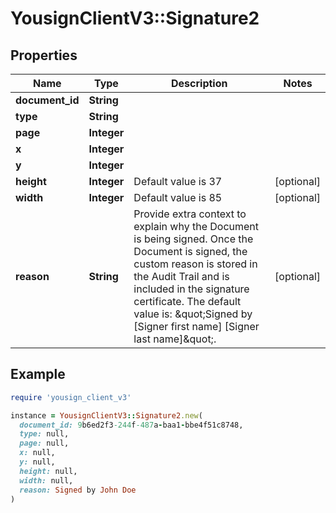 # YousignClientV3::Signature2

## Properties

| Name | Type | Description | Notes |
| ---- | ---- | ----------- | ----- |
| **document_id** | **String** |  |  |
| **type** | **String** |  |  |
| **page** | **Integer** |  |  |
| **x** | **Integer** |  |  |
| **y** | **Integer** |  |  |
| **height** | **Integer** | Default value is 37 | [optional] |
| **width** | **Integer** | Default value is 85 | [optional] |
| **reason** | **String** | Provide extra context to explain why the Document is being signed. Once the Document is signed, the custom reason is stored in the Audit Trail and is included in the signature certificate. The default value is: \&quot;Signed by [Signer first name] [Signer last name]\&quot;.  | [optional] |

## Example

```ruby
require 'yousign_client_v3'

instance = YousignClientV3::Signature2.new(
  document_id: 9b6ed2f3-244f-487a-baa1-bbe4f51c8748,
  type: null,
  page: null,
  x: null,
  y: null,
  height: null,
  width: null,
  reason: Signed by John Doe
)
```

